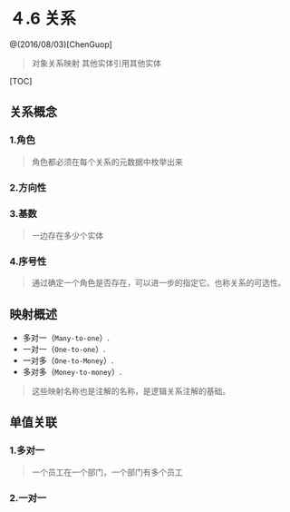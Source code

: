 # ４.6 关系

@(2016/08/03)[ChenGuop]

> 对象关系映射
> 其他实体引用其他实体

[TOC]

## 关系概念

### 1.角色
> 角色都必须在每个关系的元数据中枚举出来

### 2.方向性
### 3.基数
> 一边存在多少个实体

### 4.序号性
> 通过确定一个角色是否存在，可以进一步的指定它。也称关系的可选性。

## 映射概述
- 多对一（`Many-to-one`）.
- 一对一（`One-to-one`）.
- 一对多（`One-to-Money`）.
- 多对多（`Money-to-money`）.
> 这些映射名称也是注解的名称，是逻辑关系注解的基础。

## 单值关联
### 1.多对一
> 一个员工在一个部门，一个部门有多个员工

### 2.一对一